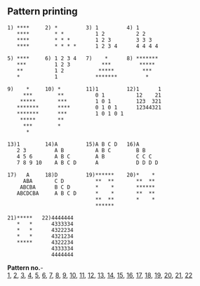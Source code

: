 ## Pattern printing

```
1) ****     2) *         3) 1         4) 1
   ****        * *          1 2          2 2
   ****        * * *        1 2 3        3 3 3
   ****        * * * *      1 2 3 4      4 4 4 4

5) ****     6) 1 2 3 4   7)    *      8) *******
   ***         1 2 3          ***         *****
   **          1 2           *****         ***
   *           1            *******         *
  
9)    *     10) *        11)1         12)1      1
     ***        **          0 1          12    21
    *****       ***         1 0 1        123  321
   *******      ****        0 1 0 1      12344321
   *******      ***         1 0 1 0 1 
    *****       **  
     ***        *  
      *

13)1        14)A         15)A B C D   16)A
   2 3         A B          A B C        B B
   4 5 6       A B C        A B          C C C
   7 8 9 10    A B C D      A            D D D D

17)   A     18)D         19)******    20)*    *
     ABA       C D          **  **       **  **
    ABCBA      B C D        *    *       ******
   ABCDCBA     A B C D      *    *       **  **
                            **  **       *    *
                            ******

21)*****   22)4444444
   *   *      4333334
   *   *      4322234
   *   *      4321234
   *****      4322234
              4333334
              4444444
```
**Pattern no.**-  
[1](./codes/pattern1.cpp), [2](./codes/pattern2.cpp), [3](./codes/pattern3.cpp), [4](./codes/pattern4.cpp), [5](./codes/pattern5.cpp), [6](./codes/pattern6.cpp), [7](./codes/pattern7.cpp), [8](./codes/pattern8.cpp), [9](./codes/pattern9.cpp), [10](./codes/pattern10.cpp), [11](./codes/pattern11.cpp), [12](./codes/pattern12.cpp), [13](./codes/pattern13.cpp), [14](./codes/pattern14.cpp), [15](./codes/pattern15.cpp), [16](./codes/pattern16.cpp), [17](./codes/pattern17.cpp), [18](./codes/pattern18.cpp), [19](./codes/pattern19.cpp), [20](./codes/pattern20.cpp), [21](./codes/pattern21.cpp), [22](./codes/pattern22.cpp)